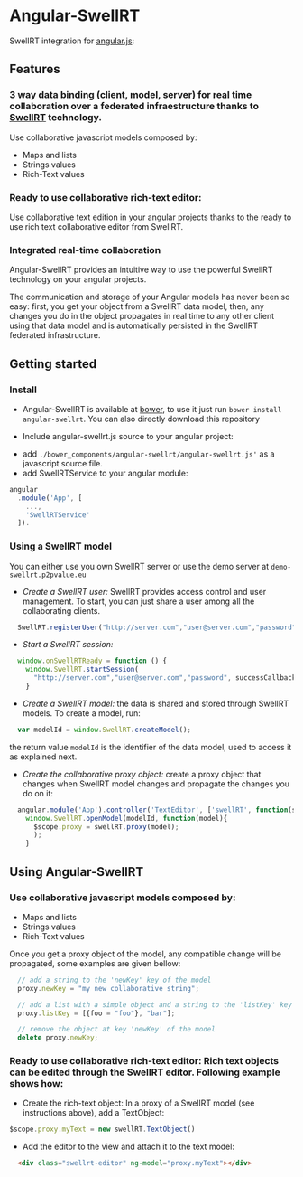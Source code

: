 # Angular-SwellRT
SwellRT integration for [angular.js](https://angularjs.org):

## Features
### 3 way data binding (client, model, server) for real time collaboration over a federated infraestructure thanks to [SwellRT](https://github.com/P2Pvalue/SwellRT) technology.
Use collaborative javascript models composed by:
  * Maps and lists
  * Strings values
  * Rich\-Text values

### Ready to use collaborative rich-text editor:
Use collaborative text edition in your angular projects thanks to the ready to use rich text collaborative editor from SwellRT.

### Integrated real-time collaboration
Angular-SwellRT provides an intuitive way to use the powerful SwellRT technology on your angular projects.

The communication and storage of your Angular models has never been so easy: first, you get your object from a SwellRT data model, then, any changes you do in the object propagates in real time to any other client using that data model and is automatically persisted in the SwellRT federated infrastructure.


## Getting started

### Install

* Angular-SwellRT is available at [bower](http://bower.io), to use it just run
```bower install angular-swellrt```. You can also directly download this repository 

* Include angular-swellrt.js source to your angular project:
 - add `./bower_components/angular-swellrt/angular-swellrt.js'` as a javascript source file.
 - add SwellRTService to your angular module:
``` javascript
angular
  .module('App', [
    ...,
    'SwellRTService'
  ]).
```


### Using a SwellRT model

You can either use you own SwellRT server or use the demo server at `demo-swellrt.p2pvalue.eu`

 * *Create a SwellRT user:* SwellRT provides access control and user management. To start, you can just share a user among all the collaborating clients.
``` javascript
  SwellRT.registerUser("http://server.com","user@server.com","password", successCallback, errorCallback);
```
 * *Start a SwellRT session:* 
``` javascript
  window.onSwellRTReady = function () {
    window.SwellRT.startSession(
      "http://server.com","user@server.com","password", successCallback, errorCallback)
    }
```

 * *Create a SwellRT model:* the data is shared and stored through SwellRT models. To create a model, run:
``` javascript
  var modelId = window.SwellRT.createModel();
```
   the return value `modelId` is the identifier of the data model, used to access it as explained next.
 
 * *Create the collaborative proxy object:*  create a proxy object that changes when SwellRT model changes and propagate the changes you do on it:

``` javascript
  angular.module('App').controller('TextEditor', ['swellRT', function(swellRT) {
    window.SwellRT.openModel(modelId, function(model){
      $scope.proxy = swellRT.proxy(model);
      );
    }
```

## Using Angular-SwellRT

### Use collaborative javascript models composed by:
  * Maps and lists
  * Strings values
  * Rich\-Text values
  
  
Once you get a proxy object of the model, any compatible change will be propagated, some examples are given bellow:

``` javascript
  // add a string to the 'newKey' key of the model
  proxy.newKey = "my new collaborative string";
```
``` javascript
  // add a list with a simple object and a string to the 'listKey' key of the model
  proxy.listKey = [{foo = "foo"}, "bar"];
```
``` javascript
  // remove the object at key 'newKey' of the model
  delete proxy.newKey;
```

### Ready to use collaborative rich-text editor: Rich text objects can be edited through the SwellRT editor. Following example shows how:
  - Create the rich-text object: In a proxy of a SwellRT model (see instructions above), add a TextObject:
  ``` javascript
  $scope.proxy.myText = new swellRT.TextObject()
  ```

  - Add the editor to the view and attach it to the text model:

  ``` html
    <div class="swellrt-editor" ng-model="proxy.myText"></div>
  ```

